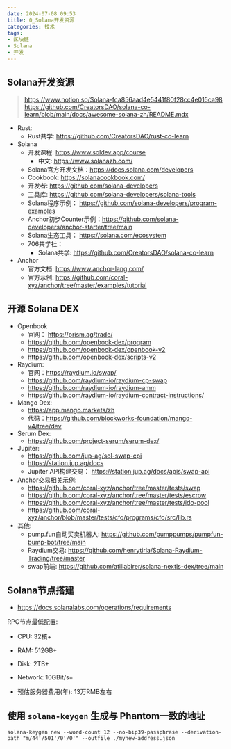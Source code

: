 ```yaml
---
date: 2024-07-08 09:53
title: 0_Solana开发资源
categories: 技术
tags:
- 区块链
- Solana
- 开发
---
```



## Solana开发资源
> https://www.notion.so/Solana-fca856aad4e5441f80f28cc4e015ca98
> https://github.com/CreatorsDAO/solana-co-learn/blob/main/docs/awesome-solana-zh/README.mdx

- Rust:
  - Rust共学: https://github.com/CreatorsDAO/rust-co-learn
- Solana
  - 开发课程: https://www.soldev.app/course
    - 中文: https://www.solanazh.com/
  - Solana官方开发文档：https://docs.solana.com/developers
  - Cookbook: https://solanacookbook.com/
  - 开发者: https://github.com/solana-developers
  - 工具库: https://github.com/solana-developers/solana-tools
  - Solana程序示例： https://github.com/solana-developers/program-examples
  - Anchor初步Counter示例：https://github.com/solana-developers/anchor-starter/tree/main
  - Solana生态工具： https://solana.com/ecosystem
  - 706共学社：
    - Solana共学: https://github.com/CreatorsDAO/solana-co-learn
- Anchor
  - 官方文档: https://www.anchor-lang.com/
  - 官方示例: https://github.com/coral-xyz/anchor/tree/master/examples/tutorial


## 开源 Solana DEX
- Openbook
  - 官网： https://prism.ag/trade/
  - https://github.com/openbook-dex/program
  - https://github.com/openbook-dex/openbook-v2
  - https://github.com/openbook-dex/scripts-v2
- Raydium:
    - 官网：https://raydium.io/swap/
    - https://github.com/raydium-io/raydium-cp-swap
    - https://github.com/raydium-io/raydium-amm
    - https://github.com/raydium-io/raydium-contract-instructions/
- Mango Dex:
  - https://app.mango.markets/zh
  - 代码：https://github.com/blockworks-foundation/mango-v4/tree/dev
- Serum Dex:
  - https://github.com/project-serum/serum-dex/
- Jupiter:
  - https://github.com/jup-ag/sol-swap-cpi
  - https://station.jup.ag/docs
  - Jupiter API构建交易： https://station.jup.ag/docs/apis/swap-api
- Anchor交易相关示例:
  - https://github.com/coral-xyz/anchor/tree/master/tests/swap
  - https://github.com/coral-xyz/anchor/tree/master/tests/escrow
  - https://github.com/coral-xyz/anchor/tree/master/tests/ido-pool
  - https://github.com/coral-xyz/anchor/blob/master/tests/cfo/programs/cfo/src/lib.rs
- 其他:
  - pump.fun自动买卖机器人: https://github.com/pumppumps/pumpfun-bump-bot/tree/main
  - Raydium交易: https://github.com/henrytirla/Solana-Raydium-Trading/tree/master
  - swap前端: https://github.com/atillabirer/solana-nextjs-dex/tree/main




## Solana节点搭建

- https://docs.solanalabs.com/operations/requirements

RPC节点最低配置:
  - CPU:  32核+
  - RAM:  512GB+
  - Disk: 2TB+
  - Network: 10GBit/s+

- 预估服务器费用(年): 13万RMB左右




## 使用 `solana-keygen` 生成与 Phantom一致的地址

```
solana-keygen new --word-count 12 --no-bip39-passphrase --derivation-path "m/44'/501'/0'/0'" --outfile ./mynew-address.json
```